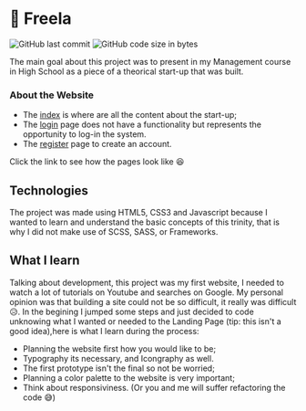# :octopus: Freela
![GitHub last commit](https://img.shields.io/github/last-commit/eoBattisti/Freela?style=flat-square)
![GitHub code size in bytes](https://img.shields.io/github/languages/code-size/eoBattisti/Freela?style=flat-square)

The main goal about this project was to present in my Management course in High School as a piece of a theorical start-up that was built. 

### About the Website
- The [index](https://github.com/eoBattisti/Freela/tree/master/img/pages/index) is where are all the content about the start-up;
- The [login](https://github.com/eoBattisti/Freela/blob/master/img/pages/login.png) page does not have a functionality but represents
the opportunity to log-in the system.
- The [register](https://github.com/eoBattisti/Freela/blob/master/register.html) page to create an account.

Click the link to see how the pages look like :satisfied:

## Technologies
The project was made using HTML5, CSS3 and Javascript because I wanted to learn and understand the basic concepts of this trinity,
that is why I did not make use of SCSS, SASS, or Frameworks.

## What I learn
Talking about development, this project was my first website, I needed to watch a lot of tutorials on Youtube and searches on Google.
My personal opinion was that building a site could not be so difficult, it really was difficult :disappointed_relieved:. In the 
begining I jumped some steps and just decided to code unknowing what I wanted or needed to the Landing Page (tip: this isn't a good idea),here
is what I learn during the process:

- Planning the website first how you would like to be;
- Typography its necessary, and Icongraphy as well.
- The first prototype isn't the final so not be worried;
- Planning a color palette to the website is very important;
- Think about responsiviness. (Or you and me will suffer refactoring the code :sweat_smile:) 
